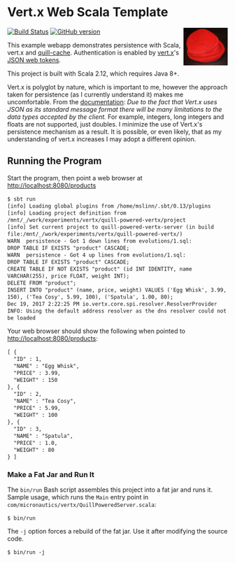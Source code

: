 # Vert.x Web Scala Template

<img src='https://raw.githubusercontent.com/mslinn/quill-powered-vertx/gh-pages/images/redHat.jpg' align='right' width='20%'>

[![Build Status](https://travis-ci.org/mslinn/quill-powered-vertx.svg?branch=master)](https://travis-ci.org/mslinn/quill-powered-vertx)
[![GitHub version](https://badge.fury.io/gh/mslinn%2Fquill-powered-vertx.svg)](https://badge.fury.io/gh/mslinn%2Fquill-powered-vertx)

This example webapp demonstrates persistence with Scala, vert.x and [quill-cache](https://github.com/mslinn/quill-cache/).
Authentication is enabled by [vert.x](http://vertx.io/docs/vertx-jdbc-client/scala/)'s 
[JSON web tokens](http://vertx.io/docs/vertx-auth-jwt/scala/).

This project is built with Scala 2.12, which requires Java 8+.

Vert.x is polyglot by nature, which is important to me, however the approach taken for persistence 
(as I currently understand it) makes me uncomfortable.
From the [documentation](http://vertx.io/docs/vertx-jdbc-client/scala/#_data_types): 
*Due to the fact that Vert.x uses JSON as its standard message format there will be many limitations to the data types accepted by the client.*
For example, integers, long integers and floats are not supported, just doubles.
I minimize the use of Vert.x's persistence mechanism as a result.
It is possible, or even likely, that as my understanding of vert.x increases I may adopt a different opinion.

## Running the Program
Start the program, then point a web browser at [http://localhost:8080/products](http://localhost:8080/products)
```
$ sbt run
[info] Loading global plugins from /home/mslinn/.sbt/0.13/plugins
[info] Loading project definition from /mnt/_/work/experiments/vertx/quill-powered-vertx/project
[info] Set current project to quill-powered-vertx-server (in build file:/mnt/_/work/experiments/vertx/quill-powered-vertx/)
WARN  persistence - Got 1 down lines from evolutions/1.sql:
DROP TABLE IF EXISTS "product" CASCADE;
WARN  persistence - Got 4 up lines from evolutions/1.sql:
DROP TABLE IF EXISTS "product" CASCADE;
CREATE TABLE IF NOT EXISTS "product" (id INT IDENTITY, name VARCHAR(255), price FLOAT, weight INT);
DELETE FROM "product";
INSERT INTO "product" (name, price, weight) VALUES ('Egg Whisk', 3.99, 150), ('Tea Cosy', 5.99, 100), ('Spatula', 1.00, 80);
Dec 19, 2017 2:22:25 PM io.vertx.core.spi.resolver.ResolverProvider
INFO: Using the default address resolver as the dns resolver could not be loaded
```
Your web browser should show the following when pointed to [http://localhost:8080/products](http://localhost:8080/products):
```
[ {
  "ID" : 1,
  "NAME" : "Egg Whisk",
  "PRICE" : 3.99,
  "WEIGHT" : 150
}, {
  "ID" : 2,
  "NAME" : "Tea Cosy",
  "PRICE" : 5.99,
  "WEIGHT" : 100
}, {
  "ID" : 3,
  "NAME" : "Spatula",
  "PRICE" : 1.0,
  "WEIGHT" : 80
} ]
```

### Make a Fat Jar and Run It
The `bin/run` Bash script assembles this project into a fat jar and runs it.
Sample usage, which runs the `Main` entry point in `com/micronautics/vertx/QuillPoweredServer.scala`:

```
$ bin/run 
```

The `-j` option forces a rebuild of the fat jar. 
Use it after modifying the source code.

```
$ bin/run -j 
```
